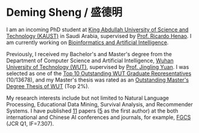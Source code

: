 Deming Sheng / 盛德明
==

I am an incoming PhD student at [King Abdullah University of Science and Technology (KAUST)](https://www.kaust.edu.sa/en) in Saudi Arabia, supervised by [Prof. Ricardo Henao](https://www.kaust.edu.sa/en/study/faculty/ricardo-henao). I am currently working on [Bioinformatics and Artificial Intelligence](https://bioe.kaust.edu.sa/team/bioinformatics-machine-learning).

Previously, I received my Bachelor's and Master's degree from the Department of Computer Science and Artificial Intelligence, [Wuhan University of Technology (WUT)](http://whut.edu.cn/), supervised by [Prof. Jingling Yuan](http://cst.whut.edu.cn/xygk/szdw/201505/t20150527_876882.shtml). I was selected as one of the [Top 10 Outstanding WUT Graduate Representatives](https://weibo.com/1899783701/4783567697353785) (10/13678), and my Master's thesis was rated as an [Outstanding Master's Degree Thesis of WUT](http://gd.whut.edu.cn/xw/tzgg/202301/P020230103591544236978.pdf) (Top 2%).

My research interests include but not limited to Natural Language Processing, Educational Data Mining, Survival Analysis, and Recommender Systems. I have published [11](https://scholar.google.com.hk/citations?hl=zh-CN&user=zz_wAIYAAAAJ) papers ([5](https://scholar.google.com.hk/citations?hl=zh-CN&user=zz_wAIYAAAAJ) as the first author) at the both international and Chinese AI conferences and journals, for example, [FGCS](https://www.sciencedirect.com/journal/future-generation-computer-systems) (JCR Q1, IF=7.307).

